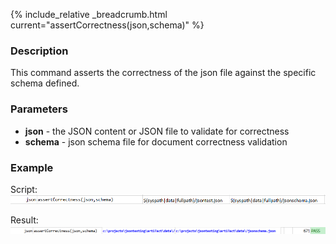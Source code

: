 {% include_relative _breadcrumb.html current="assertCorrectness(json,schema)" %}


### Description
This command asserts the correctness of the json file against the specific schema defined.


### Parameters
- **json** - the JSON content or JSON file to validate for correctness
- **schema** \- json schema file for document correctness validation


### Example
Script:<br/>
![script](image/assertCorrectness_01.png)

Result:<br/>
![output](image/assertCorrectness_02.png)
